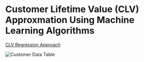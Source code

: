 # Customer Lifetime Value (CLV) Approxmation Using Machine Learning Algorithms

[CLV Regression Approach](https://github.com/Sebastian1981/CustomerAnalytics_CLV/blob/main/CustomerLifetimeValue_Regression.ipynb)

![Customer Data Table ](/images/datatabel.jpg)
